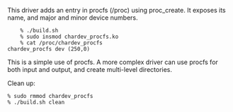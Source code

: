 This driver adds an entry in procfs (/proc) using proc_create.
It exposes its name, and major and minor device numbers.
```
    % ./build.sh
    % sudo insmod chardev_procfs.ko 
    % cat /proc/chardev_procfs
chardev_procfs dev (250,0)
```
This is a simple use of procfs. A more complex driver can use
procfs for both input and output, and create multi-level directories.

Clean up:

    % sudo rmmod chardev_procfs
    % ./build.sh clean

